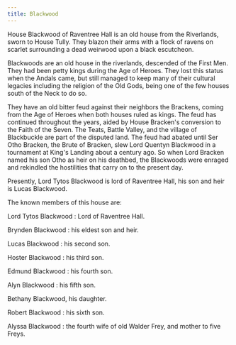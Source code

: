 ```yaml
---
title: Blackwood
---
```


House Blackwood of Raventree Hall is an old house from the Riverlands, sworn to House Tully. They blazon their arms with a flock of ravens on scarlet surrounding a dead weirwood upon a black escutcheon.

Blackwoods are an old house in the riverlands, descended of the First Men. They had been petty kings during the Age of Heroes. They lost this status when the Andals came, but still managed to keep many of their cultural legacies including the religion of the Old Gods, being one of the few houses south of the Neck to do so.

They have an old bitter feud against their neighbors the Brackens, coming from the Age of Heroes when both houses ruled as kings. The feud has continued throughout the years, aided by House Bracken's conversion to the Faith of the Seven. The Teats, Battle Valley, and the village of Blackbuckle are part of the disputed land. The feud had abated until Ser Otho Bracken, the Brute of Bracken, slew Lord Quentyn Blackwood in a tournament at King's Landing about a century ago. So when Lord Bracken named his son Otho as heir on his deathbed, the Blackwoods were enraged and rekindled the hostilities that carry on to the present day.

Presently, Lord Tytos Blackwood is lord of Raventree Hall, his son and heir is Lucas Blackwood.

The known members of this house are:

Lord Tytos Blackwood : Lord of Raventree Hall.

Brynden Blackwood : his eldest son and heir.

Lucas Blackwood : his second son.

Hoster Blackwood : his third son.

Edmund Blackwood : his fourth son.

Alyn Blackwood : his fifth son.

Bethany Blackwood, his daughter.

Robert Blackwood : his sixth son.

Alyssa Blackwood : the fourth wife of old Walder Frey, and mother to five Freys. 


